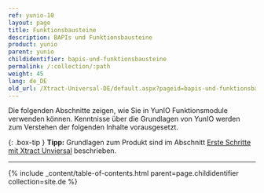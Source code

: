 ```yaml
---
ref: yunio-10
layout: page
title: Funktionsbausteine
description: BAPIs und Funktionsbausteine
product: yunio
parent: yunio
childidentifier: bapis-und-funktionsbausteine
permalink: /:collection/:path
weight: 45
lang: de_DE
old_url: /Xtract-Universal-DE/default.aspx?pageid=bapis-und-funktionsbausteine
---
```

Die folgenden Abschnitte zeigen, wie Sie in YunIO Funktionsmodule verwenden können. 
Kenntnisse über die Grundlagen von YunIO werden zum Verstehen der folgenden Inhalte vorausgesetzt.

{: .box-tip }
**Tipp:** Grundlagen zum Produkt sind im Abschnitt [Erste Schritte mit Xtract Unviersal](./erste-schritte) beschrieben.

****
{% include _content/table-of-contents.html parent=page.childidentifier collection=site.de %}
